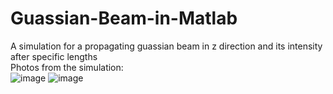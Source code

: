 # Guassian-Beam-in-Matlab
A simulation for a propagating guassian beam in z direction and its intensity after specific lengths</br>
Photos from the simulation:</br>
![image](https://user-images.githubusercontent.com/35269379/146640402-c651fd48-c0d5-4b0b-9382-78b5d0ee353d.png)
![image](https://user-images.githubusercontent.com/35269379/146640424-d5f2cc5e-8f05-4278-92b8-8f60a72f8cfd.png)


